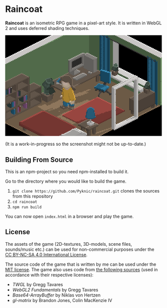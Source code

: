 # Raincoat
**Raincoat** is an isometric RPG game in a pixel-art style. It is written in WebGL 2 and uses deferred shading techniques.

![Screenshot from the game](screenshot.gif)

(It is a work-in-progress so the screenshot might not be up-to-date.)

## Building From Source
This is an npm-project so you need npm-installed to build it.

Go to the directory where you would like to build the game.

1. `git clone https://github.com/Pyknic/raincoat.git` clones the sources from this repository
2. `cd raincoat`
3. `npm run build`

You can now open `index.html` in a browser and play the game.

## License
The assets of the game (2D-textures, 3D-models, scene files, sounds/music etc.) can be used for non-commercial purposes under the [CC BY-NC-SA 4.0 International License](https://creativecommons.org/licenses/by-nc-sa/4.0/).

The source code of the game that is written by me can be used under the [MIT license](LICENSE.md). The game also uses code from [the following sources](NOTICES.md) (used in accordance with their respective licenses):

* *TWGL* by Gregg Tavares
* *WebGL2 Fundamentals* by Gregg Tavares
* *Base64-ArrayBuffer* by Niklas von Hertzen
* *gl-matrix* by Brandon Jones, Colin MacKenzie IV
